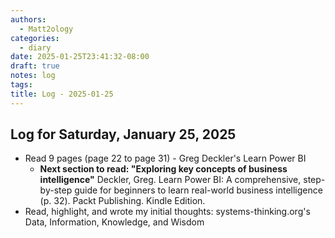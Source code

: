 ```yaml
---
authors:
  - Matt2ology
categories:
  - diary
date: 2025-01-25T23:41:32-08:00
draft: true
notes: log
tags: 
title: Log - 2025-01-25
---
```


## Log for Saturday, January 25, 2025

<!-- Key observations and quick task for the day -->

- Read 9 pages (page 22 to page 31) - Greg Deckler's Learn Power BI
  - **Next section to read: "Exploring key concepts of business intelligence"** Deckler, Greg. Learn Power BI: A comprehensive, step-by-step guide for beginners to learn real-world business intelligence (p. 32). Packt Publishing. Kindle Edition.
- Read, highlight, and wrote my initial thoughts: systems-thinking.org's Data, Information, Knowledge, and Wisdom
